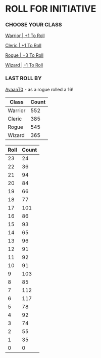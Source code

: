 # ROLL FOR INITIATIVE
### CHOOSE YOUR CLASS

[Warrior | +1 To Roll](https://github.com/benjaminsampica/benjaminsampica/issues/new?title=roll%7Cwarrior&body=Just+click+%27Submit+new+issue%27.)

[Cleric | +1 To Roll](https://github.com/benjaminsampica/benjaminsampica/issues/new?title=roll%7Ccleric&body=Just+click+%27Submit+new+issue%27.)

[Rogue | +3 To Roll](https://github.com/benjaminsampica/benjaminsampica/issues/new?title=roll%7Crogue&body=Just+click+%27Submit+new+issue%27.)

[Wizard | -1 To Roll](https://github.com/benjaminsampica/benjaminsampica/issues/new?title=roll%7Cwizard&body=Just+click+%27Submit+new+issue%27.)
### LAST ROLL BY
[AyaanT0](https://www.github.com/AyaanT0) - as a rogue rolled a 16!

|Class|Count|
|-|-|
|Warrior|552|
|Cleric|385|
|Rogue|545|
|Wizard|365|

|Roll|Count|
|-|-|
|23|24
|22|36
|21|94
|20|84
|19|66
|18|77
|17|101
|16|86
|15|93
|14|65
|13|96
|12|91
|11|92
|10|91
|9|103
|8|85
|7|112
|6|117
|5|78
|4|92
|3|74
|2|55
|1|35
|0|0
